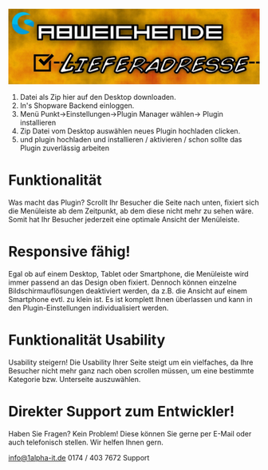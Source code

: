 ![Shopware Plugin](https://raw.githubusercontent.com/AlphaSoftwareSolutions/alternativeLieferadresseEntfernen/master/backgrounder1.png)

1. Datei als Zip hier auf den Desktop downloaden.
1. In's Shopware Backend einloggen.
1. Menü Punkt->Einstellungen->Plugin Manager wählen-> Plugin installieren
1. Zip Datei vom Desktop auswählen neues Plugin hochladen clicken.
1. und plugin hochladen und installieren / aktivieren / schon sollte das Plugin zuverlässig arbeiten



# Funktionalität
Was macht das Plugin?
Scrollt Ihr Besucher die Seite nach unten, fixiert sich die Menüleiste ab dem Zeitpunkt, ab dem diese nicht mehr zu sehen wäre. Somit hat Ihr Besucher jederzeit eine optimale Ansicht der Menüleiste.

# Responsive fähig!
Egal ob auf einem Desktop, Tablet oder Smartphone, die Menüleiste wird immer passend an das Design oben fixiert. Dennoch können einzelne Bildschirmauflösungen deaktiviert werden, da z.B. die Ansicht auf einem Smartphone evtl. zu klein ist. Es ist komplett Ihnen überlassen und kann in den Plugin-Einstellungen individualisiert werden.

# Funktionalität Usability
Usability steigern!
Die Usability Ihrer Seite steigt um ein vielfaches, da Ihre Besucher nicht mehr ganz nach oben scrollen müssen, um eine bestimmte Kategorie bzw. Unterseite auszuwählen.

# Direkter Support zum Entwickler!
Haben Sie Fragen? Kein Problem! Diese können Sie gerne per E-Mail oder auch telefonisch stellen. Wir helfen Ihnen gern.

info@1alpha-it.de  0174 / 403 7672 Support
